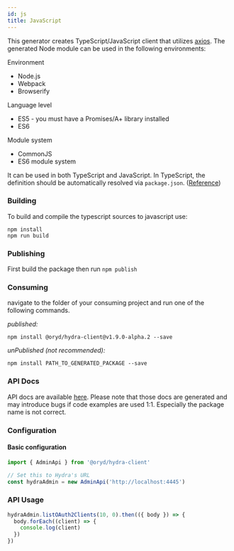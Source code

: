```yaml
---
id: js
title: JavaScript
---
```


This generator creates TypeScript/JavaScript client that utilizes
[axios](https://github.com/axios/axios). The generated Node module can be used
in the following environments:

Environment

- Node.js
- Webpack
- Browserify

Language level

- ES5 - you must have a Promises/A+ library installed
- ES6

Module system

- CommonJS
- ES6 module system

It can be used in both TypeScript and JavaScript. In TypeScript, the definition
should be automatically resolved via `package.json`.
([Reference](http://www.typescriptlang.org/docs/handbook/typings-for-npm-packages.html))

### Building

To build and compile the typescript sources to javascript use:

```
npm install
npm run build
```

### Publishing

First build the package then run `npm publish`

### Consuming

navigate to the folder of your consuming project and run one of the following
commands.

_published:_

```
npm install @oryd/hydra-client@v1.9.0-alpha.2 --save
```

_unPublished (not recommended):_

```
npm install PATH_TO_GENERATED_PACKAGE --save
```

### API Docs

API docs are available
[here](https://github.com/ory/sdk/blob/master/clients/hydra/typescript/README.md).
Please note that those docs are generated and may introduce bugs if code
examples are used 1:1. Especially the package name is not correct.

### Configuration

#### Basic configuration

```js
import { AdminApi } from '@oryd/hydra-client'

// Set this to Hydra's URL
const hydraAdmin = new AdminApi('http://localhost:4445')
```

### API Usage

```js
hydraAdmin.listOAuth2Clients(10, 0).then(({ body }) => {
  body.forEach((client) => {
    console.log(client)
  })
})
```
